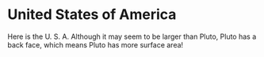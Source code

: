 # United States of America

Here is the U. S. A. Although it may seem to be larger than Pluto, Pluto has a
back face, which means Pluto has more surface area!

